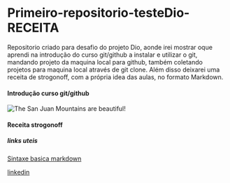 # Primeiro-repositorio-testeDio-RECEITA
Repositorio  criado para desafio do projeto Dio, aonde irei mostrar oque aprendi na introdução do curso git/github
a instalar e utilizar o git, mandando projeto da maquina local para github, também coletando projetos para maquina local através de git clone.
Além disso deixarei uma receita de strogonoff, com a própria idea das aulas, no formato Markdown.

  

#### Introdução curso git/github

![The San Juan Mountains are beautiful!](/assets/images/san-juan-mountains.jpg "San Juan Mountains")


#### Receita strogonoff




##### links uteis
[Sintaxe  basica markdown](https://www.markdownguide.org/basic-syntax/)

[linkedin](https://www.linkedin.com/in/yankee-cristiano-667973205/)


